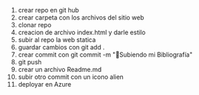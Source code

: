 1. crear repo en git hub
2. crear carpeta con los archivos del sitio web
3. clonar repo
4. creacion de archivo index.html y darle estilo
5. subir al repo la web statica
6. guardar cambios con git add .
7. crear commit con git commit -m ":bug:Subiendo mi Bibliografía"
8. git push
9. crear un archivo Readme.md
10. subir otro commit con un icono alien
11. deployar en Azure